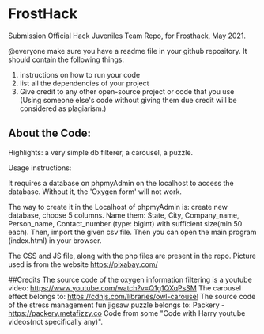 # FrostHack
Submission Official Hack Juveniles Team Repo, for Frosthack, May 2021.

@everyone make sure you have a readme file in your github repository.
It should contain the following things:
1. instructions on how to run your code
2. list all the dependencies of your project
3. Give credit to any other open-source project or code that you use (Using someone else's code without giving them due credit will be considered as plagiarism.)


## About the Code:
Highlights: a very simple db filterer, a carousel, a puzzle.

Usage instructions:

It requires a database on phpmyAdmin on the localhost to access the database. Without it, the 'Oxygen form' will not work.

The way to create it in the Localhost of phpmyAdmin is: create new database, choose 5 columns. Name them:
State, City, Company_name, Person_name, Contact_number (type: bigint) with sufficient size(min 50 each).
Then, import the given csv file. Then you can open the main program (index.html) in your browser.

The CSS and JS file, along with the php files are present in the repo. 
Picture used is from the website https://pixabay.com/

##Credits
The source code of the oxygen information filtering is a youtube video: https://www.youtube.com/watch?v=Q1g1QXqPsSM
The carousel effect belongs to: https://cdnjs.com/libraries/owl-carousel
The source code of the stress management fun jigsaw puzzle belongs to: Packery - https://packery.metafizzy.co
Code from some "Code with Harry youtube videos(not specifically any)".

